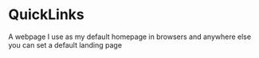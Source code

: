# QuickLinks
A webpage I use as my default homepage in browsers and anywhere else you can set a default landing page
